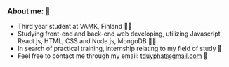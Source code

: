 ### About me: 👀
- Third year student at VAMK, Finland 👨‍💼
- Studying front-end and back-end web developing, utilizing Javascript, React.js, HTML, CSS and Node.js, MongoDB 👨‍💻
- In search of practical training, internship relating to my field of study 📝
- Feel free to contact me through my email: tduyphat@gmail.com 📩
